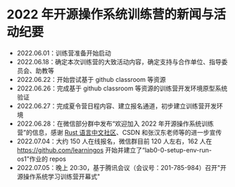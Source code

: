 #  2022 年开源操作系统训练营的新闻与活动纪要

- 2022.06.01：训练营准备开始启动
- 2022.06.18：确定本次训练营的大致活动内容，确定支持与合作单位、指导委员会、助教等
- 2022.06.22：开始尝试基于 github classroom 等资源
- 2022.06.26：完成基于 github classroom 等资源的训练营开发环境原型系统验证
- 2022.06.27：完成夏令营日程内容、建立报名通道，初步建立训练营开发环境
- 2022.06.28：在微信部分群中发布“欢迎加入 2022 年开源操作系统训练营”的信息，感谢 [Rust 语言中文社区](https://rustcc.cn/)、CSDN 和张汉东老师等的进一步宣传
- 2022.07.04：大约 150 人在线报名，微信群目前 120 人左右，162 人在 https://github.com/learningos 开始并建立了“lab0-0-setup-env-run-os1”作业的 repos
- 2022.07.05：晚上 20:30，基于腾讯会议（会议号：201-785-984）召开"开源操作系统学习训练营开幕式"